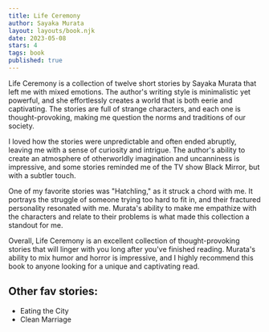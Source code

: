 ```yaml
---
title: Life Ceremony
author: Sayaka Murata
layout: layouts/book.njk
date: 2023-05-08
stars: 4
tags: book
published: true
---
```


Life Ceremony is a collection of twelve short stories by Sayaka Murata that left me with mixed emotions. The author's writing style is minimalistic yet powerful, and she effortlessly creates a world that is both eerie and captivating. The stories are full of strange characters, and each one is thought-provoking, making me question the norms and traditions of our society.

I loved how the stories were unpredictable and often ended abruptly, leaving me with a sense of curiosity and intrigue. The author's ability to create an atmosphere of otherworldly imagination and uncanniness is impressive, and some stories reminded me of the TV show Black Mirror, but with a subtler touch.

One of my favorite stories was "Hatchling," as it struck a chord with me. It portrays the struggle of someone trying too hard to fit in, and their fractured personality resonated with me. Murata's ability to make me empathize with the characters and relate to their problems is what made this collection a standout for me.

Overall, Life Ceremony is an excellent collection of thought-provoking stories that will linger with you long after you've finished reading. Murata's ability to mix humor and horror is impressive, and I highly recommend this book to anyone looking for a unique and captivating read.

## Other fav stories:
- Eating the City
- Clean Marriage